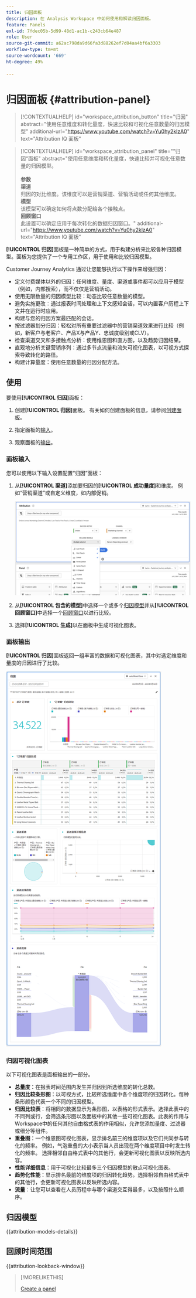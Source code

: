 ```yaml
---
title: 归因面板
description: 在 Analysis Workspace 中如何使用和解读归因面板。
feature: Panels
exl-id: 7fdec05b-5d99-48d1-ac1b-c243cb64e487
role: User
source-git-commit: a62ac798da9d66fa3d88262ef7d04aa4bf6a3303
workflow-type: tm+mt
source-wordcount: '669'
ht-degree: 49%

---
```


# 归因面板 {#attribution-panel}

<!-- markdownlint-disable MD034 -->

>[!CONTEXTUALHELP]
>id="workspace_attribution_button"
>title="归因"
>abstract="使用任意维度和转化量度，快速比较和可视化任意数量的归因模型"
>additional-url="https://www.youtube.com/watch?v=Yu0hy2klzA0" text="Attribution IQ 面板"

>[!CONTEXTUALHELP]
>id="workspace_attribution_panel"
>title="”归因“面板"
>abstract="使用任意维度和转化量度，快速比较并可视化任意数量的归因模型。<br/><br/>**参数&#x200B;**<br/>**渠道**<br/>&#x200B;归因的对比维度。该维度可以是营销渠道、营销活动或任何其他维度。<br/>**模型**<br/>&#x200B;该模型可以确定如何将点数分配给各个接触点。<br/>**回顾窗口**<br/>&#x200B;此设置可以确定应用于每次转化的数据归因窗口。"
>additional-url="https://www.youtube.com/watch?v=Yu0hy2klzA0" text="Attribution IQ 面板"

<!-- markdownlint-enable MD034 -->


**[!UICONTROL 归因]**&#x200B;面板是一种简单的方式，用于构建分析来比较各种归因模型。面板为您提供了一个专用工作区，用于使用和比较归因模型。

Customer Journey Analytics 通过让您能够执行以下操作来增强归因：

* 定义付费媒体以外的归因：任何维度、量度、渠道或事件都可以应用于模型（例如，内部搜索），而不仅仅是营销活动。
* 使用无限数量的归因模型比较：动态比较任意数量的模型。
* 避免实施更改：通过报表时间处理和上下文感知会话，可以内置客户历程上下文并在运行时应用。
* 构建与您的归因方案最匹配的会话。
* 按过滤器划分归因：轻松对所有重要过滤器中的营销渠道效果进行比较（例如，新客户与老客户、产品X与产品Y、忠诚度级别或CLV）。
* 检查渠道交叉和多接触点分析：使用维恩图和直方图，以及趋势归因结果。
* 直观地分析关键营销序列：通过多节点流量和流失可视化图表，以可视方式探索导致转化的路径。
* 构建计算量度：使用任意数量的归因分配方法。

## 使用

要使用&#x200B;**[!UICONTROL 归因]**&#x200B;面板：

1. 创建&#x200B;**[!UICONTROL 归因]**&#x200B;面板。 有关如何创建面板的信息，请参阅[创建面板](panels.md#create-a-panel)。

1. 指定面板的[输入](#panel-input)。

1. 观察面板的[输出](#panel-output)。

### 面板输入

您可以使用以下输入设置配置“归因”面板：

1. 从&#x200B;**[!UICONTROL 渠道]**&#x200B;添加要归因的&#x200B;**[!UICONTROL 成功量度]**&#x200B;和维度。 例如“营销渠道”或自定义维度，如内部促销。

   ![显示多个选定维度和量度的“归因”面板窗口。](assets/attribution-panel.png)

1. 从&#x200B;**[!UICONTROL 包含的模型]**&#x200B;中选择一个或多个[归因模型](#attribution-models)并从&#x200B;**[!UICONTROL 回顾窗口]**&#x200B;中选择一个[回顾窗口](#lookback-window)以进行比较。

1. 选择&#x200B;**[!UICONTROL 生成]**&#x200B;以在面板中生成可视化图表。

### 面板输出

**[!UICONTROL 归因]**&#x200B;面板返回一组丰富的数据和可视化图表，其中对选定维度和量度的归因进行了比较。

![比较选定量度和维度的“归因”面板可视化图表。](assets/attr_panel_vizs.png)

### 归因可视化图表

以下可视化图表是面板输出的一部分。

* **总量度**：在报表时间范围内发生并归因到所选维度的转化总数。
* **归因比较条形图**：以可视方式，比较所选维度中各个维度项的归因转化。每种条形颜色代表一个不同的归因模型。
* **归因比较表**：将相同的数据显示为条形图，以表格的形式表示。选择此表中的不同列或行，会筛选条形图以及面板中的其他一些可视化图表。此表的作用与Workspace中的任何其他自由格式表的作用相似，允许您添加量度、过滤器或细分等组件。
* **重叠图**：一个维恩图可视化图表，显示排名前三的维度项以及它们共同参与转化的频率。 例如，气泡重叠的大小表示当人员出现在两个维度项目中时发生转化的频率。 选择相邻自由格式表中的其他行，会更新可视化图表以反映所选内容。
* **性能详细信息**：用于可视化比较最多三个归因模型的散点可视化图表。
* **趋势化性能**：显示排名最前的维度项的归因转化趋势。选择相邻自由格式表中的其他行，会更新可视化图表以反映所选内容。
* **流量**：让您可以查看在人员历程中与哪个渠道交互得最多，以及按照什么顺序。

## 归因模型

{{attribution-models-details}}

## 回顾时间范围

{{attribution-lookback-window}}

>[!MORELIKETHIS]
>
> [Create a panel](/help/analysis-workspace/c-panels/panels.md#create-a-panel)
>
